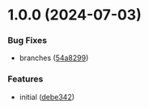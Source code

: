 # 1.0.0 (2024-07-03)


### Bug Fixes

* branches ([54a8299](https://github.com/47vigen/docker-tauri-windows/commit/54a829900cff2907f38a9f7b195c1d6f8b6f7d12))


### Features

* initial ([debe342](https://github.com/47vigen/docker-tauri-windows/commit/debe3425ec0e91b99c6ec46563fe8112e3a2d6e9))
